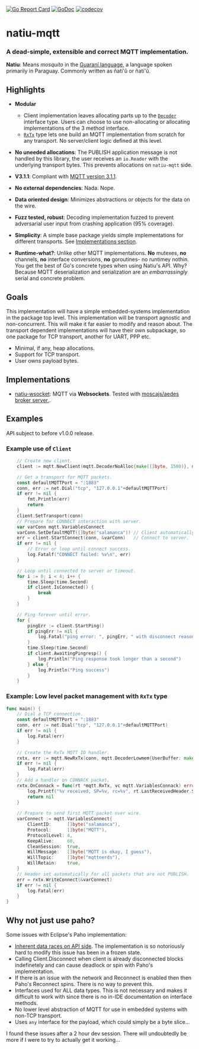 [![Go Report Card](https://goreportcard.com/badge/github.com/soypat/natiu-mqtt)](https://goreportcard.com/report/github.com/soypat/natiu-mqtt)
[![GoDoc](https://godoc.org/github.com/soypat/natiu-mqtt?status.svg)](https://godoc.org/github.com/soypat/natiu-mqtt)
[![codecov](https://codecov.io/gh/soypat/natiu-mqtt/branch/main/graph/badge.svg)](https://codecov.io/gh/soypat/natiu-mqtt/branch/main)

# natiu-mqtt
### A dead-simple, extensible and correct MQTT implementation.

**Natiu**: Means *mosquito* in the [Guaraní language](https://en.wikipedia.org/wiki/Guarani_language), a language spoken primarily in Paraguay. Commonly written as ñati'û or ñati'ũ.

## Highlights
* **Modular**
    * Client implementation leaves allocating parts up to the [`Decoder`](./mqtt.go) interface type. Users can choose to use non-allocating or allocating implementations of the 3 method interface.
    * [`RxTx`](./rxtx.go) type lets one build an MQTT implementation from scratch for any transport. No server/client logic defined at this level.

* **No uneeded allocations**: The PUBLISH application message is not handled by this library, the user receives an `io.Reader` with the underlying transport bytes. This prevents allocations on `natiu-mqtt` side.
* **V3.1.1**: Compliant with [MQTT version 3.1.1](http://docs.oasis-open.org/mqtt/mqtt/v3.1.1/os/mqtt-v3.1.1-os.html).
* **No external dependencies**: Nada. Nope.
* **Data oriented design**: Minimizes abstractions or objects for the data on the wire.
* **Fuzz tested, robust**: Decoding implementation fuzzed to prevent adversarial user input from crashing application (95% coverage).
* **Simplicity**: A simple base package yields simple implementations for different transports. See [Implementations section](#implementations).
* **Runtime-what?**: Unlike other MQTT implementations. **No** mutexes, **no** channels, **no** interface conversions, **no** goroutines- no runtimey nothin. You get the best of Go's concrete types when using Natiu's API. Why? Because MQTT deserialization and serialization are an *embarrassingly* serial and concrete problem.

## Goals
This implementation will have a simple embedded-systems implementation in the package
top level. This implementation will be transport agnostic and non-concurrent. This will make it far easier to modify and reason about. The transport dependent implementations will have their own subpackage, so one package for TCP transport, another for UART, PPP etc.

* Minimal, if any, heap allocations.
* Support for TCP transport.
* User owns payload bytes.

## Implementations
- [natiu-wsocket](https://github.com/soypat/natiu-wsocket): MQTT via **Websockets**. Tested with [moscajs/aedes broker server.](https://github.com/moscajs/aedes).

## Examples
API subject to before v1.0.0 release.

### Example use of `Client`

```go
	// Create new client.
	client := mqtt.NewClient(mqtt.DecoderNoAlloc{make([]byte, 1500)}, nil)

	// Get a transport for MQTT packets.
	const defaultMQTTPort = ":1883"
	conn, err := net.Dial("tcp", "127.0.0.1"+defaultMQTTPort)
	if err != nil {
		fmt.Println(err)
		return
	}
	client.SetTransport(conn)
	// Prepare for CONNECT interaction with server.
	var varConn mqtt.VariablesConnect
	varConn.SetDefaultMQTT([]byte("salamanca")) // Client automatically sets ClientID so no need to set here.
	err = client.StartConnect(conn, &varConn)   // Connect to server.
	if err != nil {
		// Error or loop until connect success.
		log.Fatalf("CONNECT failed: %v\n", err)
	}

	// Loop until connected to server or timeout.
	for i := 0; i < 4; i++ {
		time.Sleep(time.Second)
		if client.IsConnected() {
			break
		}
	}

	// Ping forever until error.
	for {
		pingErr := client.StartPing()
		if pingErr != nil {
			log.Fatal("ping error: ", pingErr, " with disconnect reason:", client.Err())
		}
		time.Sleep(time.Second)
		if client.AwaitingPingresp() {
			log.Println("Ping response took longer than a second")
		} else {
			log.Println("Ping success")
		}
	}
```

### Example: Low level packet management with `RxTx` type
```go
func main() {
    // Dial a TCP connection.
    const defaultMQTTPort = ":1883"
	conn, err := net.Dial("tcp", "127.0.0.1"+defaultMQTTPort)
	if err != nil {
		log.Fatal(err)
	}

    // Create the RxTx MQTT IO handler.
	rxtx, err := mqtt.NewRxTx(conn, mqtt.DecoderLowmem{UserBuffer: make([]byte, 1500)})
	if err != nil {
		log.Fatal(err)
	}
    // Add a handler on CONNACK packet.
	rxtx.OnConnack = func(rt *mqtt.RxTx, vc mqtt.VariablesConnack) error {
		log.Printf("%v received, SP=%v, rc=%v", rt.LastReceivedHeader.String(), vc.SessionPresent(), vc.ReturnCode.String())
		return nil
	}
	
    // Prepare to send first MQTT packet over wire.
	varConnect := mqtt.VariablesConnect{
		ClientID:      []byte("salamanca"),
		Protocol:      []byte("MQTT"),
		ProtocolLevel: 4,
		KeepAlive:     60,
		CleanSession:  true,
		WillMessage:   []byte("MQTT is okay, I guess"),
		WillTopic:     []byte("mqttnerds"),
		WillRetain:    true,
	}
    // Header set automatically for all packets that are not PUBLISH.
	err = rxtx.WriteConnect(&varConnect)
	if err != nil {
		log.Fatal(err)
	}
}
```
## Why not just use paho?

Some issues with Eclipse's Paho implementation:
* [Inherent data races on API side](https://github.com/eclipse/paho.mqtt.golang/issues/550). The implementation is so notoriously hard to modify this issue has been in a frozen state.
* Calling Client.Disconnect when client is already disconnected blocks indefinetely and can cause deadlock or spin with Paho's implementation. 
* If there is an issue with the network and Reconnect is enabled then then Paho's Reconnect spins. There is no way to prevent this.
* Interfaces used for ALL data types. This is not necessary and makes it difficult to work with since there is no in-IDE documentation on interface methods.
* No lower level abstraction of MQTT for use in embedded systems with non-TCP transport.
* Uses `any` interface for the payload, which could simply be a byte slice...

I found these issues after a 2 hour dev session. There will undoubtedly be more if I were to try to actually get it working...
